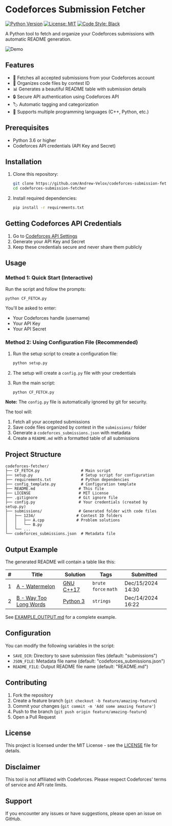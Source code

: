 # Codeforces Submission Fetcher

[![Python Version](https://img.shields.io/badge/python-3.6%2B-blue.svg)](https://www.python.org/downloads/)
[![License: MIT](https://img.shields.io/badge/License-MIT-yellow.svg)](https://opensource.org/licenses/MIT)
[![Code Style: Black](https://img.shields.io/badge/code%20style-black-000000.svg)](https://github.com/psf/black)

A Python tool to fetch and organize your Codeforces submissions with automatic README generation.

![Demo](https://img.shields.io/badge/status-active-brightgreen.svg)

## Features

- 🚀 Fetches all accepted submissions from your Codeforces account
- 📁 Organizes code files by contest ID
- 📊 Generates a beautiful README table with submission details
- 🔒 Secure API authentication using Codeforces API
- 🏷️ Automatic tagging and categorization
- 📝 Supports multiple programming languages (C++, Python, etc.)

## Prerequisites

- Python 3.6 or higher
- Codeforces API credentials (API Key and Secret)

## Installation

1. Clone this repository:
   ```bash
   git clone https://github.com/Andrew-Velox/codeforces-submission-fetcher.git
   cd codeforces-submission-fetcher
   ```

2. Install required dependencies:
   ```bash
   pip install -r requirements.txt
   ```

## Getting Codeforces API Credentials

1. Go to [Codeforces API Settings](https://codeforces.com/settings/api)
2. Generate your API Key and Secret
3. Keep these credentials secure and never share them publicly

## Usage

### Method 1: Quick Start (Interactive)

Run the script and follow the prompts:

```bash
python CF_FETCH.py
```

You'll be asked to enter:
- Your Codeforces handle (username)
- Your API Key  
- Your API Secret

### Method 2: Using Configuration File (Recommended)

1. Run the setup script to create a configuration file:
   ```bash
   python setup.py
   ```

2. The setup will create a `config.py` file with your credentials

3. Run the main script:
   ```bash
   python CF_FETCH.py
   ```

**Note:** The `config.py` file is automatically ignored by git for security.

The tool will:
1. Fetch all your accepted submissions
2. Save code files organized by contest in the `submissions/` folder
3. Generate a `codeforces_submissions.json` with metadata
4. Create a `README.md` with a formatted table of all submissions

## Project Structure

```
codeforces-fetcher/
├── CF_FETCH.py                  # Main script
├── setup.py                     # Setup script for configuration
├── requirements.txt             # Python dependencies
├── config_template.py           # Configuration template
├── README.md                   # This file
├── LICENSE                     # MIT License
├── .gitignore                  # Git ignore file
├── config.py                   # Your credentials (created by setup.py)
├── submissions/                # Generated folder with code files
│   ├── 1234/                  # Contest ID folders
│   │   ├── A.cpp              # Problem solutions
│   │   └── B.py
│   └── ...
└── codeforces_submissions.json  # Metadata file
```

## Output Example

The generated README will contain a table like this:

| # | Title | Solution | Tags | Submitted |
|:-:|-------|----------|------|-----------|
| 1 | [A - Watermelon](https://codeforces.com/contest/4/problem/A) | [GNU C++17](https://codeforces.com/contest/4/submission/123456789) | `brute force` `math` | Dec/15/2024 14:30 |
| 2 | [B - Way Too Long Words](https://codeforces.com/contest/71/problem/A) | [Python 3](https://codeforces.com/contest/71/submission/123456788) | `strings` | Dec/14/2024 16:22 |

See [EXAMPLE_OUTPUT.md](EXAMPLE_OUTPUT.md) for a complete example.

## Configuration

You can modify the following variables in the script:
- `SAVE_DIR`: Directory to save submission files (default: "submissions")
- `JSON_FILE`: Metadata file name (default: "codeforces_submissions.json")
- `README_FILE`: Output README file name (default: "README.md")

## Contributing

1. Fork the repository
2. Create a feature branch (`git checkout -b feature/amazing-feature`)
3. Commit your changes (`git commit -m 'Add some amazing feature'`)
4. Push to the branch (`git push origin feature/amazing-feature`)
5. Open a Pull Request

## License

This project is licensed under the MIT License - see the [LICENSE](LICENSE) file for details.

## Disclaimer

This tool is not affiliated with Codeforces. Please respect Codeforces' terms of service and API rate limits.

## Support

If you encounter any issues or have suggestions, please open an issue on GitHub.

